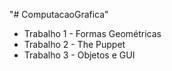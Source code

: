 "# ComputacaoGrafica" 

* Trabalho 1 - Formas Geométricas
* Trabalho 2 - The Puppet
* Trabalho 3 - Objetos e GUI
